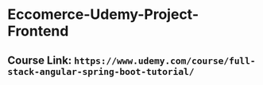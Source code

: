 # Eccomerce-Udemy-Project-Frontend

## Course Link: `https://www.udemy.com/course/full-stack-angular-spring-boot-tutorial/`
